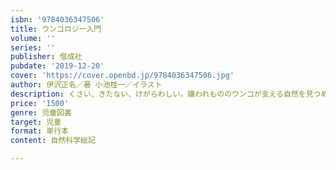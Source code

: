 ```yaml
---
isbn: '9784036347506'
title: ウンコロジー入門
volume: ''
series: ''
publisher: 偕成社
pubdate: '2019-12-20'
cover: 'https://cover.openbd.jp/9784036347506.jpg'
author: 伊沢正名／著 小池桂一／イラスト
description: くさい、きたない、けがらわしい。嫌われもののウンコが支える自然を見つめ、研究と実践を続ける著者による、あたらしい自然論！
price: '1500'
genre: 児童図書
target: 児童
format: 単行本
content: 自然科学総記

---
```

